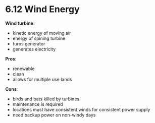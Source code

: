# 6.12 Wind Energy
**Wind turbine**:
 - kinetic energy of moving air
 - energy of spining turbine
 - turns generator
 - generates electricity

**Pros**: 
- renewable
- clean
- allows for multiple use lands

**Cons**: 
- birds and bats killed by turbines
- maintenance is required
- locations must have consistent winds for consistent power supply
- need backup power on non-windy days

